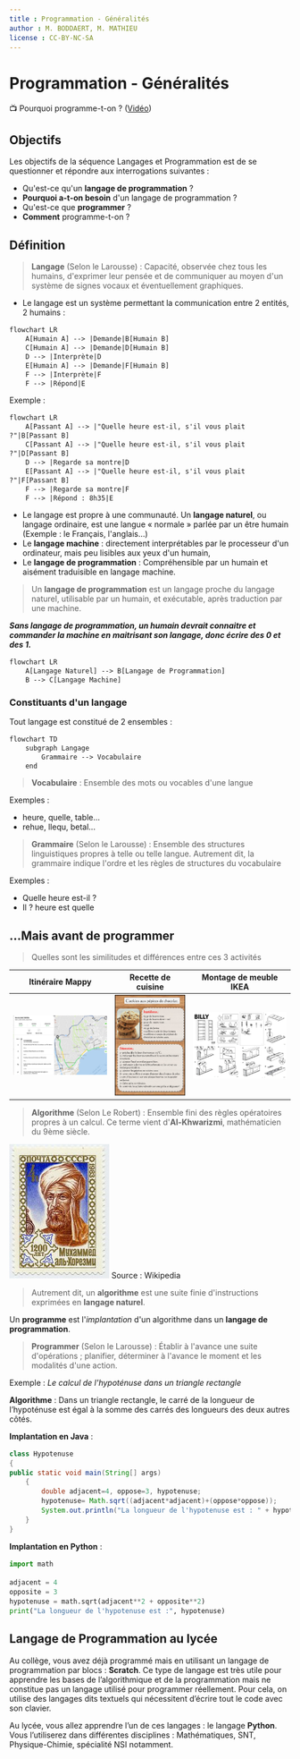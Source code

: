 ```yaml
---
title : Programmation - Généralités
author : M. BODDAERT, M. MATHIEU
license : CC-BY-NC-SA
---
```


# Programmation - Généralités

📺 Pourquoi programme-t-on ? ([Vidéo](https://www.youtube.com/watch?v=7b3QupZc08Y&ab_channel=Lumni))

## Objectifs

Les objectifs de la séquence Langages et Programmation est de se questionner et répondre aux interrogations suivantes :

- Qu'est-ce qu'un __langage de programmation__ ?  
- __Pourquoi a-t-on besoin__ d'un langage de programmation ?
- Qu'est-ce que __programmer__ ? 
- __Comment__ programme-t-on ?

## Définition

> __Langage__ (Selon le Larousse) : Capacité, observée chez tous les humains, d'exprimer leur pensée et de communiquer au moyen d'un système de signes vocaux et éventuellement graphiques.

- Le langage est un système permettant la communication entre 2 entités, 2 humains :

```mermaid
flowchart LR
	A[Humain A] --> |Demande|B[Humain B]
	C[Humain A] --> |Demande|D[Humain B]
	D --> |Interprète|D
	E[Humain A] --> |Demande|F[Humain B]
	F --> |Interprète|F
	F --> |Répond|E
```

Exemple :

```mermaid
flowchart LR
	A[Passant A] --> |"Quelle heure est-il, s'il vous plait ?"|B[Passant B]
	C[Passant A] --> |"Quelle heure est-il, s'il vous plait ?"|D[Passant B]
	D --> |Regarde sa montre|D
	E[Passant A] --> |"Quelle heure est-il, s'il vous plait ?"|F[Passant B]
	F --> |Regarde sa montre|F
	F --> |Répond : 8h35|E
```

- Le langage est propre à une communauté. Un __langage naturel__, ou langage ordinaire, est une langue « normale » parlée par un être humain (Exemple : le Français, l'anglais...)
- Le __langage machine__ : directement interprétables par le processeur d'un ordinateur, mais peu lisibles aux yeux d'un humain,
- Le __langage de programmation__ :  Compréhensible par un humain et aisément traduisible en langage machine.

> Un __langage de programmation__ est un langage proche du langage naturel, utilisable par un humain, et exécutable, après traduction par une machine.

___Sans langage de programmation, un humain devrait connaitre et commander la machine en maitrisant son langage, donc écrire des 0 et des 1.___

```mermaid
flowchart LR
	A[Langage Naturel] --> B[Langage de Programmation]
	B --> C[Langage Machine]
```

### Constituants d'un langage

Tout langage est constitué de 2 ensembles :

```mermaid
flowchart TD
 	subgraph Langage
		Grammaire --> Vocabulaire
	end
```

> __Vocabulaire__ : Ensemble des mots ou vocables d'une langue

Exemples : 

- heure, quelle, table...
- rehue, llequ, betal...

> __Grammaire__ (Selon le Larousse) : Ensemble des structures linguistiques propres à telle ou telle langue. Autrement dit, la grammaire indique l'ordre et les règles de structures du vocabulaire

Exemples : 

- Quelle heure est-il ?
- Il ? heure est quelle

## ...Mais avant de programmer

> Quelles sont les similitudes et différences entre ces 3 activités

| Itinéraire Mappy | Recette de cuisine | Montage de meuble IKEA |
| :--: | :--: | :--: |
| ![Itinéraire Mappy](./assets/mappy.png) | ![Recette de cookie aux pépites de chocolat](./assets/cookie.jpeg) | ![Plan de montage](./assets/ikea.jpeg) |

> __Algorithme__ (Selon Le Robert) : Ensemble fini des règles opératoires propres à un calcul. Ce terme vient d'__Al-Khwarizmi__, mathématicien du 9ème siècle.

![Al-Khwarizmi, Source : Wikipedia](./assets/al-khwarizmi.jpeg)
Source : Wikipedia

> Autrement dit, un __algorithme__ est une suite finie d'instructions exprimées en __langage naturel__.

Un __programme__ est l'_implantation_ d'un algorithme dans un __langage de programmation__.

> __Programmer__ (Selon le Larousse) : Établir à l'avance une suite d'opérations ; planifier, déterminer à l'avance le moment et les modalités d'une action.



Exemple : _Le calcul de l'hypoténuse dans un triangle rectangle_

__Algorithme__ : Dans un triangle rectangle, le carré de la longueur de l’hypoténuse est égal à la somme des carrés des longueurs des deux autres côtés.

__Implantation en Java__ :

```java
class Hypotenuse 
{
public static void main(String[] args) 
    {
        double adjacent=4, oppose=3, hypotenuse;          
        hypotenuse= Math.sqrt((adjacent*adjacent)+(oppose*oppose));
        System.out.println("La longueur de l'hypotenuse est : " + hypotenuse);
    }
}
```

__Implantation en Python__ :

```python
import math

adjacent = 4
opposite = 3
hypotenuse = math.sqrt(adjacent**2 + opposite**2)
print("La longueur de l'hypotenuse est :", hypotenuse)
```




## Langage de Programmation au lycée

Au collège, vous avez déjà programmé mais en utilisant un langage de programmation par blocs : __Scratch__. Ce type de langage est très utile pour apprendre les bases de l’algorithmique et de la programmation mais ne constitue pas un langage utilisé pour programmer réellement. Pour cela, on utilise des langages dits textuels qui nécessitent d’écrire tout le code avec son clavier.

Au lycée, vous allez apprendre l’un de ces langages : le langage __Python__. Vous l’utiliserez dans différentes disciplines : Mathématiques, SNT, Physique-Chimie, spécialité NSI notamment.
